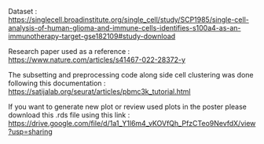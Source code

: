 Dataset : https://singlecell.broadinstitute.org/single_cell/study/SCP1985/single-cell-analysis-of-human-glioma-and-immune-cells-identifies-s100a4-as-an-immunotherapy-target-gse182109#study-download

Research paper used as a reference : https://www.nature.com/articles/s41467-022-28372-y

The subsetting and preprocessing code along side cell clustering was done following this documentation : https://satijalab.org/seurat/articles/pbmc3k_tutorial.html

If you want to generate new plot or review used plots in the poster please download this .rds file using this link : https://drive.google.com/file/d/1a1_Y1l6m4_vKOVfQh_PfzCTeo9NevfdX/view?usp=sharing
